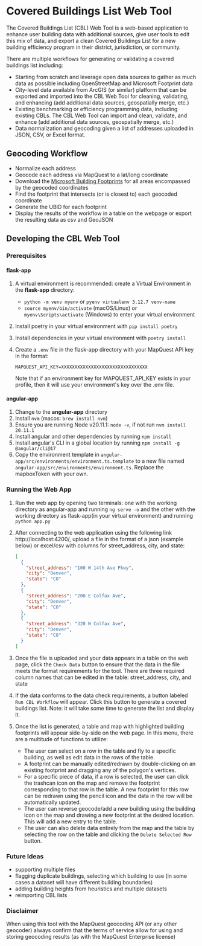 # Covered Buildings List Web Tool

The Covered Buildings List (CBL) Web Tool is a web-based application to enhance user building data with additional sources, give user tools to edit this mix of data, and export a clean Covered Buildings List for a new building efficiency program in their district, jurisdiction, or community.

There are multiple workflows for generating or validating a covered buildings list including:

* Starting from scratch and leverage open data sources to gather as much data as possible including OpenStreetMap and Microsoft Footprint data
* City-level data available from ArcGIS (or similar) platform that can be exported and imported into the CBL Web Tool for cleaning, validating, and enhancing (add additional data sources, geospatially merge, etc.)
* Existing benchmarking or efficiency programming data, including existing CBLs. The CBL Web Tool can import and clean, validate, and enhance (add additional data sources, geospatially merge, etc.)
* Data normalization and geocoding given a list of addresses uploaded in JSON, CSV, or Excel format.


## Geocoding Workflow

* Normalize each address
* Geocode each address via MapQuest to a lat/long coordinate
* Download the [Microsoft Building Footprints](https://github.com/microsoft/GlobalMLBuildingFootprints/) for all areas encompassed by the geocoded coordinates
* Find the footprint that intersects (or is closest to) each geocoded coordinate
* Generate the UBID for each footprint
* Display the results of the workflow in a table on the webpage or export the resulting data as csv and GeoJSON

## Developing the CBL Web Tool

### Prerequisites

#### flask-app

1. A virtual environment is recommended: create a Virtual Environment in the **flask-app** directory:
    * `python -m venv myenv` or `pyenv virtualenv 3.12.7 venv-name`
    * `source myenv/bin/activate` (macOS/Linux) or `myenv\Scripts\activate` (Windows) to enter your virtual environment
1. Install poetry in your virtual environment with `pip install poetry`
1. Install dependencies in your virtual environment with `poetry install`
1. Create a `.env` file in the flask-app directory with your MapQuest API key in the format:

    ```dotenv
    MAPQUEST_API_KEY=XXXXXXXXXXXXXXXXXXXXXXXXXXXXXXXX
    ```

   Note that if an environment key for MAPQUEST_API_KEY exists in your profile, then it will use your environment's key over the .env file.

#### angular-app

1. Change to the **angular-app** directory
1. Install `nvm` (macos: `brew install nvm`)
1. Ensure you are running Node v20.11.1: `node -v`, if not run `nvm install 20.11.1`
1. Install angular and other dependencies by running `npm install`
1. Install angular's CLI in a global location by running `npm install -g @angular/cli@17`
2. Copy the environment template in `angular-app/src/environments/environment.ts.template` to a new file named `angular-app/src/environments/environment.ts`. Replace the mapboxToken with your own.


### Running the Web App

1. Run the web app by opening two terminals: one with the working directory as angular-app and running `ng serve -o` and the other with the working directory as flask-app(in your virtual environment) and running `python app.py`
1. After connecting to the web application using the following link http://localhost:4200/, upload a file in the format of a json (example below) or excel/csv with columns for street_address, city, and state:

    ```json
    [
      {
        "street_address": "100 W 14th Ave Pkwy",
        "city": "Denver",
        "state": "CO"
      },
      {
        "street_address": "200 E Colfax Ave",
        "city": "Denver",
        "state": "CO"
      },
      {
        "street_address": "320 W Colfax Ave",
        "city": "Denver",
        "state": "CO"
      }
    ]
    ```

2. Once the file is uploaded and your data appears in a table on the web page, click the `Check Data` button to ensure that the data in the file meets the format requirements for the tool.
   There are three required column names that can be edited in the table: street_address, city, and state
3. If the data conforms to the data check requirements, a button labeled `Run CBL Workflow` will appear. Click this button to generate a covered buildings list. Note: it will take some time to generate the list and display it.
4. Once the list is generated, a table and map with highlighted building footprints will appear side-by-side on the web page. In this menu, there are a multitude of functions to utilize:

   * The user can select on a row in the table and fly to a specific building, as well as edit data in the rows of the table.
   * A footprint can be manually edited/redrawn by double-clicking on an existing footprint and dragging any of the polygon's vertices.
   * For a specific piece of data, if a row is selected, the user can click the trashcan icon on the map and remove the footprint corresponding to that row in the table. A new footprint for this row can be redrawn using the pencil icon and the data in the row will be automatically updated.
   * The user can reverse geocode/add a new building using the building icon on the map and drawing a new footprint at the desired location. This will add a new entry to the table.
   * The user can also delete data entirely from the map and the table by selecting the row on the table and clicking the `Delete Selected Row` button.

### Future Ideas

- supporting multiple files
- flagging duplicate buildings, selecting which building to use (in some cases a dataset will have different building boundaries)
- adding building heights from heuristics and multiple datasets
- reimporting CBL lists

### Disclaimer

When using this tool with the MapQuest geocoding API (or any other geocoder) always confirm that the terms of service allow for using and storing geocoding results (as with the MapQuest Enterprise license)
